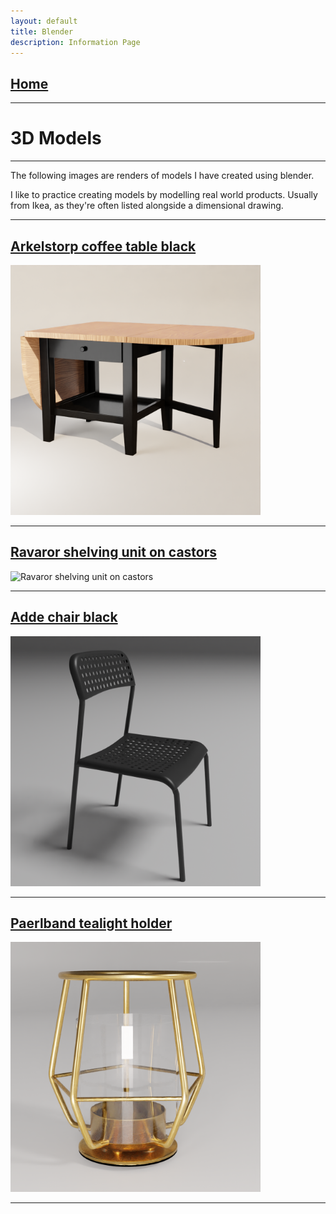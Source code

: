```yaml
---
layout: default
title: Blender
description: Information Page
---
```

## [Home](./)

---
# 3D Models
---

The following images are renders of models I have created using blender. 

I like to practice creating models by modelling real world products. Usually from Ikea, as they're often listed alongside a dimensional drawing.

---

## [Arkelstorp coffee table black](https://www.ikea.com/gb/en/p/arkelstorp-coffee-table-black-30260807/)

<img src="./Images/arkelstorp-coffee-table-black.png" width="400" alt="Arkelstorp coffee table black">

---

## [Ravaror shelving unit on castors](https://www.ikea.com/gb/en/p/ravaror-shelving-unit-on-castors-oak-veneer-20454504/)

<img src="./Images/ravaror-shelving-unit-on-castors.png" width="400" alt="Ravaror shelving unit on castors">

---

## [Adde chair black](https://www.ikea.com/gb/en/p/adde-chair-black-90214285/)

<img src="./Images/adde-chair-black.png" width="400" alt="Adde chair blacks">

---
## [Paerlband tealight holder](https://www.ikea.com/gb/en/p/paerlband-tealight-holder-50348545/)

<img src="./Images/paerlband-tealight-holder.png" width="400" alt="Paerlband tealight holder">

---
